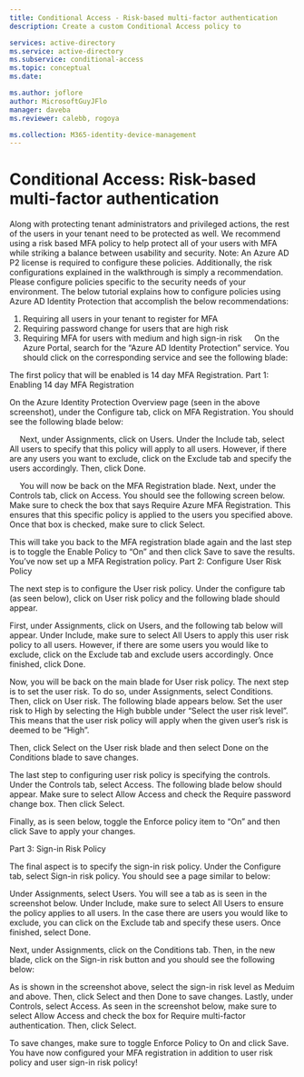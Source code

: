 ```yaml
---
title: Conditional Access - Risk-based multi-factor authentication
description: Create a custom Conditional Access policy to 

services: active-directory
ms.service: active-directory
ms.subservice: conditional-access
ms.topic: conceptual
ms.date: 

ms.author: joflore
author: MicrosoftGuyJFlo
manager: daveba
ms.reviewer: calebb, rogoya

ms.collection: M365-identity-device-management
---
```

# Conditional Access: Risk-based multi-factor authentication

Along with protecting tenant administrators and privileged actions, the rest of the users in your tenant need to be protected as well. We recommend using a risk based MFA policy to help protect all of your users with MFA while striking a balance between usability and security. 
Note: An Azure AD P2 license is required to configure these policies. Additionally, the risk configurations explained in the walkthrough is simply a recommendation. Please configure policies specific to the security needs of your environment.
The below tutorial explains how to configure policies using Azure AD Identity Protection that accomplish the below recommendations:
1.	Requiring all users in your tenant to register for MFA
2.	Requiring password change for users that are high risk
3.	Requiring MFA for users with medium and high sign-in risk 
 
On the Azure Portal, search for the “Azure AD Identity Protection” service. You should click on the corresponding service and see the following blade:
 
The first policy that will be enabled is 14 day MFA Registration.
Part 1: Enabling 14 day MFA Registration

On the Azure Identity Protection Overview page (seen in the above screenshot), under the Configure tab, click on MFA Registration. You should see the following blade below:
 
 
Next, under Assignments, click on Users. Under the Include tab, select All users to specify that this policy will apply to all users. However, if there are any users you want to exclude, click on the Exclude tab and specify the users accordingly.
Then, click Done.

 
 
You will now be back on the MFA Registration blade. Next, under the Controls tab, click on Access. You should see the following screen below. Make sure to check the box that says Require Azure MFA Registration. This ensures that this specific policy is applied to the users you specified above. Once that box is checked, make sure to click Select.

 

This will take you back to the MFA registration blade again and the last step is to toggle the Enable Policy to “On” and then click Save to save the results. You’ve now set up a MFA Registration policy.
Part 2: Configure User Risk Policy

The next step is to configure the User risk policy. Under the configure tab (as seen below), click on User risk policy and the following blade should appear.
 
First, under Assignments, click on Users, and the following tab below will appear. Under Include, make sure to select All Users to apply this user risk policy to all users. However, if there are some users you would like to exclude, click on the Exclude tab and exclude users accordingly. Once finished, click Done. 

 
Now, you will be back on the main blade for User risk policy. The next step is to set the user risk. To do so, under Assignments, select Conditions. Then, click on User risk. The following blade appears below. Set the user risk to High by  selecting the High bubble under “Select the user risk level”. This means that the user risk policy will apply when the given user’s risk is deemed to be “High”. 

Then, click Select on the User risk blade and then select Done on the Conditions blade to save changes.
 
The last step to configuring user risk policy is specifying the controls. Under the Controls tab, select Access. The following blade below should appear. Make sure to select Allow Access and check the Require password change box. Then click Select.




 

Finally, as is seen below, toggle the Enforce policy item to “On” and then click Save to apply your changes.

 

Part 3: Sign-in Risk Policy

The final aspect is to specify the sign-in risk policy. Under the Configure tab, select Sign-in risk policy. You should see a page similar to below:
 
Under Assignments, select Users. You will see a tab as is seen in the screenshot below. Under Include, make sure to select All Users to ensure the policy applies to all users. In the case there are users you would like to exclude, you can click on the Exclude tab and specify these users.
Once finished, select Done.
 
Next, under Assignments, click on the Conditions tab. Then, in the new blade, click on the Sign-in risk button and you should see the following below:
 
As is shown in the screenshot above, select the sign-in risk level as Meduim and above. Then, click Select and then Done to save changes.
Lastly, under Controls, select Access. As seen in the screenshot below, make sure to select Allow Access and check the box for Require multi-factor authentication. Then, click Select.



 
To save changes, make sure to toggle Enforce Policy to On and click Save. You have now configured your MFA registration in addition to user risk policy and user sign-in risk policy!

